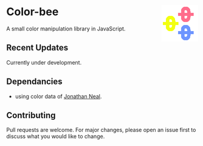 # Color-bee <img src="https://github.com/mayuraitavadekar/color-bee.js/blob/master/new-color-bee-icon.png" alt="color-bee Logo" align="right">

A small color manipulation library in JavaScript.

## Recent Updates

Currently under development.

## Dependancies

- using color data of [Jonathan Neal](https://github.com/jonathantneal).

## Contributing

Pull requests are welcome. For major changes, please open an issue first to discuss what you would like to change.
